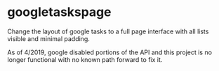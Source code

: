 # googletaskspage
Change the layout of google tasks to a full page interface with all lists visible and minimal padding.

As of 4/2019, google disabled portions of the API and this project is no longer functional with no known path forward to fix it.
